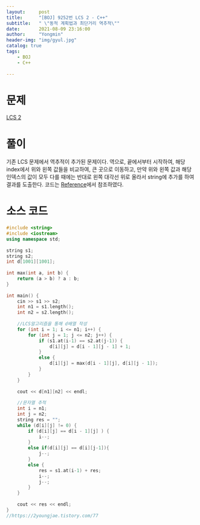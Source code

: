 ```yaml
---
layout:     post
title:      "[BOJ] 9252번 LCS 2 - C++"
subtitle:   " \"동적 계획법과 최단거리 역추적\""
date:       2021-08-09 23:16:00
author:     "Yongmin"
header-img: "img/gyul.jpg"
catalog: true
tags:
    - BOJ
    - C++
  
---
```


# 문제
[LCS 2](https://www.acmicpc.net/problem/9252)

# 풀이

기존 LCS 문제에서 역추적이 추가된 문제이다. 역으로, 끝에서부터 시작하여, 해당 index에서 위와 왼쪽 값들을 비교하여, 큰 곳으로 이동하고, 만약 위와 왼쪽 값과 해당 인덱스의 값이 모두 다를 때에는
반대로 왼쪽 대각선 위로 올라서 string에 추가를 하여 결과를 도출한다. 코드는 [Reference](https://2youngjae.tistory.com/77)에서 참조하였다.

# 소스 코드

```c++
#include <string>
#include <iostream>
using namespace std;
 
string s1;
string s2;
int d[1001][1001];
 
int max(int a, int b) {
    return (a > b) ? a : b;
}
 
int main() {
    cin >> s1 >> s2;
    int n1 = s1.length();
    int n2 = s2.length();
 
    //LCS알고리즘을 통해 d배열 작성
    for (int i = 1; i <= n1; i++) {
        for (int j = 1; j <= n2; j++) {
            if (s1.at(i-1) == s2.at(j-1)) {
                d[i][j] = d[i - 1][j - 1] + 1;
            }
            else {
                d[i][j] = max(d[i - 1][j], d[i][j - 1]);
            }
        }
    }
 
    cout << d[n1][n2] << endl;
 
    //문자열 추적
    int i = n1;
    int j = n2;
    string res = "";
    while (d[i][j] != 0) {
        if (d[i][j] == d[i - 1][j] ) {
            i--;
        }
        else if(d[i][j] == d[i][j-1]){
            j--;
        }
        else {
            res = s1.at(i-1) + res;
            i--;
            j--;
        }
    }
 
    cout << res << endl;
}
//https://2youngjae.tistory.com/77
```
